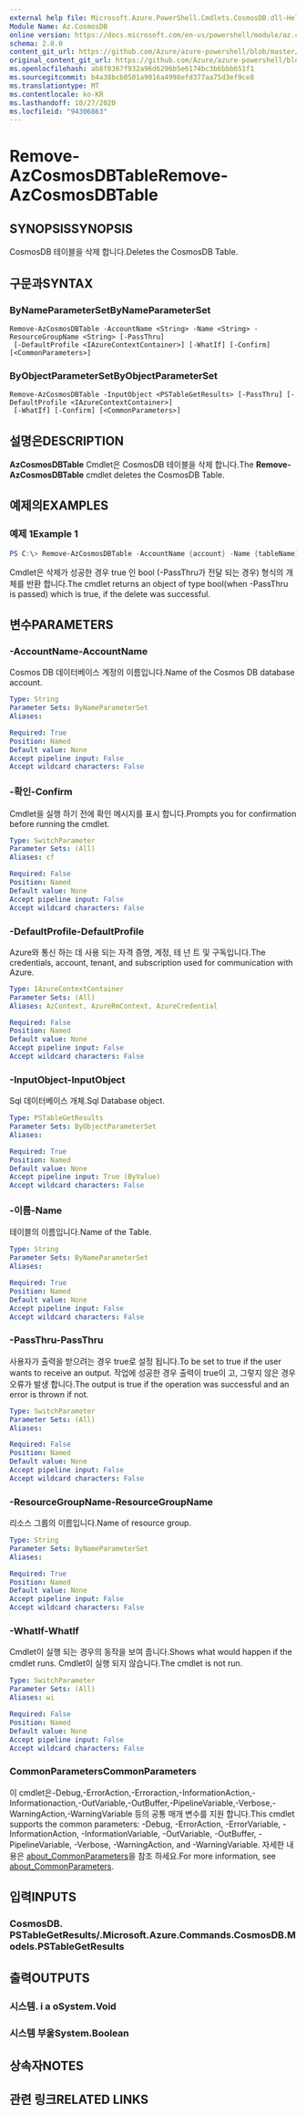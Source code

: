 ```yaml
---
external help file: Microsoft.Azure.PowerShell.Cmdlets.CosmosDB.dll-Help.xml
Module Name: Az.CosmosDB
online version: https://docs.microsoft.com/en-us/powershell/module/az.cosmosdb/remove-azcosmosdbtable
schema: 2.0.0
content_git_url: https://github.com/Azure/azure-powershell/blob/master/src/CosmosDB/CosmosDB/help/Remove-AzCosmosDBTable.md
original_content_git_url: https://github.com/Azure/azure-powershell/blob/master/src/CosmosDB/CosmosDB/help/Remove-AzCosmosDBTable.md
ms.openlocfilehash: ab8f0367f932a96d6296b5e6174bc3b6bbb651f1
ms.sourcegitcommit: b4a38bcb0501a9016a4998efd377aa75d3ef9ce8
ms.translationtype: MT
ms.contentlocale: ko-KR
ms.lasthandoff: 10/27/2020
ms.locfileid: "94306863"
---
```

# <span data-ttu-id="22348-101">Remove-AzCosmosDBTable</span><span class="sxs-lookup"><span data-stu-id="22348-101">Remove-AzCosmosDBTable</span></span>

## <span data-ttu-id="22348-102">SYNOPSIS</span><span class="sxs-lookup"><span data-stu-id="22348-102">SYNOPSIS</span></span>
<span data-ttu-id="22348-103">CosmosDB 테이블을 삭제 합니다.</span><span class="sxs-lookup"><span data-stu-id="22348-103">Deletes the CosmosDB Table.</span></span>

## <span data-ttu-id="22348-104">구문과</span><span class="sxs-lookup"><span data-stu-id="22348-104">SYNTAX</span></span>

### <span data-ttu-id="22348-105">ByNameParameterSet</span><span class="sxs-lookup"><span data-stu-id="22348-105">ByNameParameterSet</span></span>
```
Remove-AzCosmosDBTable -AccountName <String> -Name <String> -ResourceGroupName <String> [-PassThru]
 [-DefaultProfile <IAzureContextContainer>] [-WhatIf] [-Confirm] [<CommonParameters>]
```

### <span data-ttu-id="22348-106">ByObjectParameterSet</span><span class="sxs-lookup"><span data-stu-id="22348-106">ByObjectParameterSet</span></span>
```
Remove-AzCosmosDBTable -InputObject <PSTableGetResults> [-PassThru] [-DefaultProfile <IAzureContextContainer>]
 [-WhatIf] [-Confirm] [<CommonParameters>]
```

## <span data-ttu-id="22348-107">설명은</span><span class="sxs-lookup"><span data-stu-id="22348-107">DESCRIPTION</span></span>
<span data-ttu-id="22348-108">**AzCosmosDBTable** Cmdlet은 CosmosDB 테이블을 삭제 합니다.</span><span class="sxs-lookup"><span data-stu-id="22348-108">The **Remove-AzCosmosDBTable** cmdlet deletes the CosmosDB Table.</span></span>

## <span data-ttu-id="22348-109">예제의</span><span class="sxs-lookup"><span data-stu-id="22348-109">EXAMPLES</span></span>

### <span data-ttu-id="22348-110">예제 1</span><span class="sxs-lookup"><span data-stu-id="22348-110">Example 1</span></span>
```powershell
PS C:\> Remove-AzCosmosDBTable -AccountName {account} -Name {tableName} -ResourceGroupName {rgName}
```

<span data-ttu-id="22348-111">Cmdlet은 삭제가 성공한 경우 true 인 bool (-PassThru가 전달 되는 경우) 형식의 개체를 반환 합니다.</span><span class="sxs-lookup"><span data-stu-id="22348-111">The cmdlet returns an object of type bool(when -PassThru is passed) which is true, if the delete was successful.</span></span>

## <span data-ttu-id="22348-112">변수</span><span class="sxs-lookup"><span data-stu-id="22348-112">PARAMETERS</span></span>

### <span data-ttu-id="22348-113">-AccountName</span><span class="sxs-lookup"><span data-stu-id="22348-113">-AccountName</span></span>
<span data-ttu-id="22348-114">Cosmos DB 데이터베이스 계정의 이름입니다.</span><span class="sxs-lookup"><span data-stu-id="22348-114">Name of the Cosmos DB database account.</span></span>

```yaml
Type: String
Parameter Sets: ByNameParameterSet
Aliases:

Required: True
Position: Named
Default value: None
Accept pipeline input: False
Accept wildcard characters: False
```

### <span data-ttu-id="22348-115">-확인</span><span class="sxs-lookup"><span data-stu-id="22348-115">-Confirm</span></span>
<span data-ttu-id="22348-116">Cmdlet을 실행 하기 전에 확인 메시지를 표시 합니다.</span><span class="sxs-lookup"><span data-stu-id="22348-116">Prompts you for confirmation before running the cmdlet.</span></span>

```yaml
Type: SwitchParameter
Parameter Sets: (All)
Aliases: cf

Required: False
Position: Named
Default value: None
Accept pipeline input: False
Accept wildcard characters: False
```

### <span data-ttu-id="22348-117">-DefaultProfile</span><span class="sxs-lookup"><span data-stu-id="22348-117">-DefaultProfile</span></span>
<span data-ttu-id="22348-118">Azure와 통신 하는 데 사용 되는 자격 증명, 계정, 테 넌 트 및 구독입니다.</span><span class="sxs-lookup"><span data-stu-id="22348-118">The credentials, account, tenant, and subscription used for communication with Azure.</span></span>

```yaml
Type: IAzureContextContainer
Parameter Sets: (All)
Aliases: AzContext, AzureRmContext, AzureCredential

Required: False
Position: Named
Default value: None
Accept pipeline input: False
Accept wildcard characters: False
```

### <span data-ttu-id="22348-119">-InputObject</span><span class="sxs-lookup"><span data-stu-id="22348-119">-InputObject</span></span>
<span data-ttu-id="22348-120">Sql 데이터베이스 개체.</span><span class="sxs-lookup"><span data-stu-id="22348-120">Sql Database object.</span></span>

```yaml
Type: PSTableGetResults
Parameter Sets: ByObjectParameterSet
Aliases:

Required: True
Position: Named
Default value: None
Accept pipeline input: True (ByValue)
Accept wildcard characters: False
```

### <span data-ttu-id="22348-121">-이름</span><span class="sxs-lookup"><span data-stu-id="22348-121">-Name</span></span>
<span data-ttu-id="22348-122">테이블의 이름입니다.</span><span class="sxs-lookup"><span data-stu-id="22348-122">Name of the Table.</span></span>

```yaml
Type: String
Parameter Sets: ByNameParameterSet
Aliases:

Required: True
Position: Named
Default value: None
Accept pipeline input: False
Accept wildcard characters: False
```

### <span data-ttu-id="22348-123">-PassThru</span><span class="sxs-lookup"><span data-stu-id="22348-123">-PassThru</span></span>
<span data-ttu-id="22348-124">사용자가 출력을 받으려는 경우 true로 설정 됩니다.</span><span class="sxs-lookup"><span data-stu-id="22348-124">To be set to true if the user wants to receive an output.</span></span>
<span data-ttu-id="22348-125">작업에 성공한 경우 출력이 true이 고, 그렇지 않은 경우 오류가 발생 합니다.</span><span class="sxs-lookup"><span data-stu-id="22348-125">The output is true if the operation was successful and an error is thrown if not.</span></span>

```yaml
Type: SwitchParameter
Parameter Sets: (All)
Aliases:

Required: False
Position: Named
Default value: None
Accept pipeline input: False
Accept wildcard characters: False
```

### <span data-ttu-id="22348-126">-ResourceGroupName</span><span class="sxs-lookup"><span data-stu-id="22348-126">-ResourceGroupName</span></span>
<span data-ttu-id="22348-127">리소스 그룹의 이름입니다.</span><span class="sxs-lookup"><span data-stu-id="22348-127">Name of resource group.</span></span>

```yaml
Type: String
Parameter Sets: ByNameParameterSet
Aliases:

Required: True
Position: Named
Default value: None
Accept pipeline input: False
Accept wildcard characters: False
```

### <span data-ttu-id="22348-128">-WhatIf</span><span class="sxs-lookup"><span data-stu-id="22348-128">-WhatIf</span></span>
<span data-ttu-id="22348-129">Cmdlet이 실행 되는 경우의 동작을 보여 줍니다.</span><span class="sxs-lookup"><span data-stu-id="22348-129">Shows what would happen if the cmdlet runs.</span></span>
<span data-ttu-id="22348-130">Cmdlet이 실행 되지 않습니다.</span><span class="sxs-lookup"><span data-stu-id="22348-130">The cmdlet is not run.</span></span>

```yaml
Type: SwitchParameter
Parameter Sets: (All)
Aliases: wi

Required: False
Position: Named
Default value: None
Accept pipeline input: False
Accept wildcard characters: False
```

### <span data-ttu-id="22348-131">CommonParameters</span><span class="sxs-lookup"><span data-stu-id="22348-131">CommonParameters</span></span>
<span data-ttu-id="22348-132">이 cmdlet은-Debug,-ErrorAction,-Erroraction,-InformationAction,-Informationaction,-OutVariable,-OutBuffer,-PipelineVariable,-Verbose,-WarningAction,-WarningVariable 등의 공통 매개 변수를 지원 합니다.</span><span class="sxs-lookup"><span data-stu-id="22348-132">This cmdlet supports the common parameters: -Debug, -ErrorAction, -ErrorVariable, -InformationAction, -InformationVariable, -OutVariable, -OutBuffer, -PipelineVariable, -Verbose, -WarningAction, and -WarningVariable.</span></span> <span data-ttu-id="22348-133">자세한 내용은 [about_CommonParameters](http://go.microsoft.com/fwlink/?LinkID=113216)을 참조 하세요.</span><span class="sxs-lookup"><span data-stu-id="22348-133">For more information, see [about_CommonParameters](http://go.microsoft.com/fwlink/?LinkID=113216).</span></span>

## <span data-ttu-id="22348-134">입력</span><span class="sxs-lookup"><span data-stu-id="22348-134">INPUTS</span></span>

### <span data-ttu-id="22348-135">CosmosDB. PSTableGetResults/.</span><span class="sxs-lookup"><span data-stu-id="22348-135">Microsoft.Azure.Commands.CosmosDB.Models.PSTableGetResults</span></span>

## <span data-ttu-id="22348-136">출력</span><span class="sxs-lookup"><span data-stu-id="22348-136">OUTPUTS</span></span>

### <span data-ttu-id="22348-137">시스템. i a o</span><span class="sxs-lookup"><span data-stu-id="22348-137">System.Void</span></span>

### <span data-ttu-id="22348-138">시스템 부울</span><span class="sxs-lookup"><span data-stu-id="22348-138">System.Boolean</span></span>

## <span data-ttu-id="22348-139">상속자</span><span class="sxs-lookup"><span data-stu-id="22348-139">NOTES</span></span>

## <span data-ttu-id="22348-140">관련 링크</span><span class="sxs-lookup"><span data-stu-id="22348-140">RELATED LINKS</span></span>
